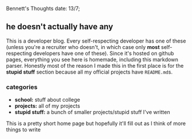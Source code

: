 Bennett's Thoughts
date: 13/7;

## he doesn't actually have any
This is a developer blog. Every self-respecting developer has one of these
(unless you're a recruiter who doesn't, in which case only **most** 
self-respecting developers have one of these). Since it's hosted on github pages,
everything you see here is homemade, including this markdown parser. Honestly
most of the reason I made this in the first place is for the  **stupid stuff**
section because all my official projects have `README.md`s.

### categories
- **school:** stuff about college
- **projects:** all of my projects
- **stupid stuff:** a bunch of smaller projects/stupid stuff I've written

This is a pretty short home page but hopefully it'll fill out as I think of
more  things to write
 